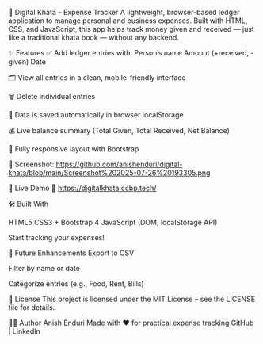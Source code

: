 📒 Digital Khata – Expense Tracker
A lightweight, browser-based ledger application to manage personal and business expenses. Built with HTML, CSS, and JavaScript, this app helps track money given and received — just like a traditional khata book — without any backend.

✨ Features
✅ Add ledger entries with:
Person’s name
Amount (+received, -given)
Date

🗂 View all entries in a clean, mobile-friendly interface

🗑️ Delete individual entries

💾 Data is saved automatically in browser localStorage

💰 Live balance summary (Total Given, Total Received, Net Balance)

📱 Fully responsive layout with Bootstrap

📸 Screenshot: https://github.com/anishenduri/digital-khata/blob/main/Screenshot%202025-07-26%20193305.png




🚀 Live Demo
🔗 https://digitalkhata.ccbp.tech/



🛠️ Built With

HTML5
CSS3 + Bootstrap 4
JavaScript (DOM, localStorage API)



Start tracking your expenses!

🧠 Future Enhancements
 Export to CSV

 Filter by name or date

 Categorize entries (e.g., Food, Rent, Bills)

📄 License
This project is licensed under the MIT License – see the LICENSE file for details.

👨‍💻 Author
Anish Enduri
Made with ❤️ for practical expense tracking
GitHub | LinkedIn
